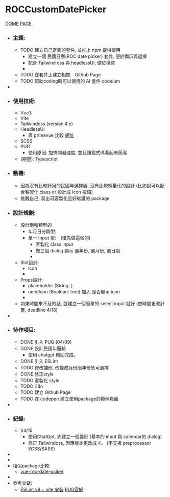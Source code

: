 # ROCCustomDatePicker

[DOME PAGE](https://kangfizz.github.io/custom-roc-date-picker/)

- ### 主題:
	- TODO 建立自己定義的套件, 並推上 npm 提供使用
		- 建立一個 民國日曆(ROC date picker) 套件, 便於顯示與選擇
		- 配合 Tailwind css 與 headlessUI, 便於撰寫
		-
	- TODO 在套件上建立相關　Github Page
	- TODO 幫助coding時可以使用的 AI 套件 codeium
-
- ### 使用技術:
	- Vue3
	- Vite
	- Tailwindcss (version 4.x)
	- HeadlessUI
		- 與 primevue 比較 [網址](https://npm-compare.com/@headlessui/vue,primevue,tailwindcss-primeui)
	- SCSS
	- PUG
		- 使用原因: 加快開發速度, 並且讓程式碼看起來簡潔
	- (期望): Typescript
- ### 動機:
	- 因為沒有比較好用的民國年選擇器, 沒有比較輕量化的設計 (比如說可以配合客製化 class or 設計成 icon 按鈕)
	- 挑戰自己, 寫出可客製化且好維護的 package
- ### 設計規劃:
	- 設計兩種類型的
		- 年月日分開型:
		- 單一 Input 型:　(優先做這個的)
			- 客製化 class input
			- 做三個 dialog 顯示 選年份, 選月份, 選日期
			-
	- Slot設計:
		- icon
		-
	- Props設計:
		- placeholder (String: )
		- needIcon (Boolean: true) 加入 是否顯示 icon
		-
	- 如果時間來不及的話,  就建立一個簡單的 select input 就好 (依時間更改計畫, deadline 4/18)
-
- ### 待作項目:
	- DONE 引入 PUG (04/09)
	- DONE 設計民國年邏輯
		- 使用 chatgpt 輔助完成。
	- DONE 引入 ESLint
	- TODO 修改雛形, 改變成月份跟年份皆可選擇
	- DONE 修正style
	- TODO 客製化 style
	- TODO i18n
	- TODO 建立 Github Page
	- TODO 在 codepen 建立使用package的範例頁面
-
- ### 紀錄:
	- 04/15
		- 使用ChatGpt, 先建立一個雛形 (基本的 input 與 calendar的 dialog)
		- 修正 Tailwindcss, 因應版本更改成 4。 (不支援 preprocessor SCSS/SASS)
-
-
- 相似package比較:
	- [vue-roc-date-pciker](https://github.com/melodiehsu/vue-roc-date-picker?tab=readme-ov-file)
-
- 參考文獻:
	- [ESLint v9 + vite 安裝](https://muki.tw/eslint-format-onsave-in-vscode/)
	  [PUG官網](https://pugjs.org/api/getting-started.html)


